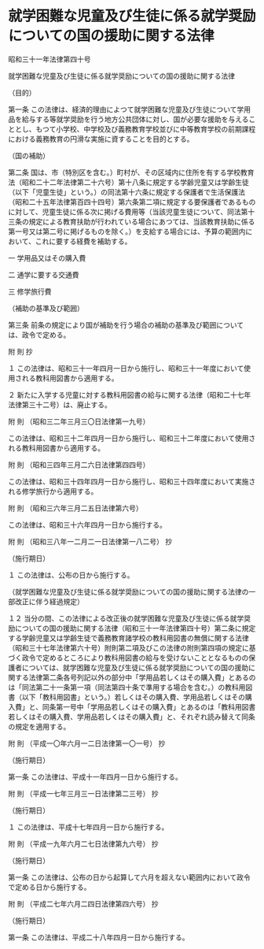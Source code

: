 # 就学困難な児童及び生徒に係る就学奨励についての国の援助に関する法律

昭和三十一年法律第四十号

就学困難な児童及び生徒に係る就学奨励についての国の援助に関する法律

（目的）

第一条 この法律は、経済的理由によつて就学困難な児童及び生徒について学用品を給与する等就学奨励を行う地方公共団体に対し、国が必要な援助を与えることとし、もつて小学校、中学校及び義務教育学校並びに中等教育学校の前期課程における義務教育の円滑な実施に資することを目的とする。

（国の補助）

第二条 国は、市（特別区を含む。）町村が、その区域内に住所を有する学校教育法（昭和二十二年法律第二十六号）第十八条に規定する学齢児童又は学齢生徒（以下「児童生徒」という。）の同法第十六条に規定する保護者で生活保護法（昭和二十五年法律第百四十四号）第六条第二項に規定する要保護者であるものに対して、児童生徒に係る次に掲げる費用等（当該児童生徒について、同法第十三条の規定による教育扶助が行われている場合にあつては、当該教育扶助に係る第一号又は第二号に掲げるものを除く。）を支給する場合には、予算の範囲内において、これに要する経費を補助する。

一 学用品又はその購入費

二 通学に要する交通費

三 修学旅行費

（補助の基準及び範囲）

第三条 前条の規定により国が補助を行う場合の補助の基準及び範囲については、政令で定める。

附 則 抄

１ この法律は、昭和三十一年四月一日から施行し、昭和三十一年度において使用される教科用図書から適用する。

２ 新たに入学する児童に対する教科用図書の給与に関する法律（昭和二十七年法律第三十二号）は、廃止する。

附 則 （昭和三二年三月三〇日法律第一九号）

この法律は、昭和三十二年四月一日から施行し、昭和三十二年度において使用される教科用図書から適用する。

附 則 （昭和三四年三月二六日法律第四四号）

この法律は、昭和三十四年四月一日から施行し、昭和三十四年度において実施される修学旅行から適用する。

附 則 （昭和三六年三月二五日法律第六号）

この法律は、昭和三十六年四月一日から施行する。

附 則 （昭和三八年一二月二一日法律第一八二号） 抄

（施行期日）

１ この法律は、公布の日から施行する。

（就学困難な児童及び生徒に係る就学奨励についての国の援助に関する法律の一部改正に伴う経過規定）

１２ 当分の間、この法律による改正後の就学困難な児童及び生徒に係る就学奨励についての国の援助に関する法律（昭和三十一年法律第四十号）第二条に規定する学齢児童又は学齢生徒で義務教育諸学校の教科用図書の無償に関する法律（昭和三十七年法律第六十号）附則第二項及びこの法律の附則第四項の規定に基づく政令で定めるところにより教科用図書の給与を受けないこととなるものの保護者については、就学困難な児童及び生徒に係る就学奨励についての国の援助に関する法律第二条各号列記以外の部分中「学用品若しくはその購入費」とあるのは「同法第二十一条第一項（同法第四十条で準用する場合を含む。）の教科用図書（以下「教科用図書」という。）若しくはその購入費、学用品若しくはその購入費」と、同条第一号中「学用品若しくはその購入費」とあるのは「教科用図書若しくはその購入費、学用品若しくはその購入費」と、それぞれ読み替えて同条の規定を適用する。

附 則 （平成一〇年六月一二日法律第一〇一号） 抄

（施行期日）

第一条 この法律は、平成十一年四月一日から施行する。

附 則 （平成一七年三月三一日法律第二三号） 抄

（施行期日）

１ この法律は、平成十七年四月一日から施行する。

附 則 （平成一九年六月二七日法律第九六号） 抄

（施行期日）

第一条 この法律は、公布の日から起算して六月を超えない範囲内において政令で定める日から施行する。

附 則 （平成二七年六月二四日法律第四六号） 抄

（施行期日）

第一条 この法律は、平成二十八年四月一日から施行する。
